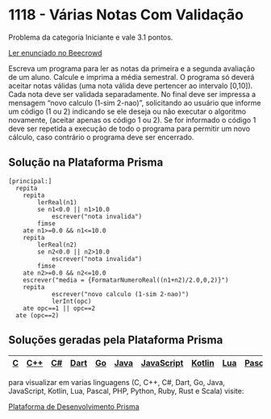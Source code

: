 # 1118 - Várias Notas Com Validação

Problema da categoria Iniciante e vale 3.1 pontos.

[Ler enunciado no Beecrowd](https://www.beecrowd.com.br/judge/en/problems/view/1118)


Escreva um programa para ler as notas da primeira e a segunda avaliação de um aluno. Calcule e imprima a média semestral.
O programa só deverá aceitar notas válidas (uma nota válida deve pertencer ao intervalo [0,10]). Cada nota deve ser validada separadamente.
No final deve ser impressa a mensagem “novo calculo (1-sim 2-nao)”, solicitando ao usuário que informe um código (1 ou 2) indicando se ele deseja ou não executar o algoritmo novamente, (aceitar apenas os código 1 ou 2). Se for informado o código 1 deve ser repetida a execução de todo o programa para permitir um novo cálculo, caso contrário o programa deve ser encerrado.

## Solução na Plataforma Prisma
``` 
[principal:]
  repita
	repita
   		lerReal(n1)
   		se n1<0.0 || n1>10.0
   			escrever("nota invalida")
   		fimse
   	ate n1>=0.0 && n1<=10.0
	repita
   		lerReal(n2)
   		se n2<0.0 || n2>10.0
   			escrever("nota invalida")
   		fimse
   	ate n2>=0.0 && n2<=10.0
 	escrever("media = {FormatarNumeroReal((n1+n2)/2.0,0,2)}")
   	repita
    		escrever("novo calculo (1-sim 2-nao)")
       		lerInt(opc)	 
   	ate opc==1 || opc==2
  ate (opc==2)
```

## Soluções geradas pela Plataforma Prisma

|[C](https://www.prisma.dev.br/tela-demo-transpilado.html?idDemo=1118&Categoria=Iniciante&idTarget=1)|[C++](https://www.prisma.dev.br/tela-demo-transpilado.html?idDemo=1118&Categoria=Iniciante&idTarget=2)|[C#](https://www.prisma.dev.br/tela-demo-transpilado.html?idDemo=1118&Categoria=Iniciante&idTarget=3)|[Dart](https://www.prisma.dev.br/tela-demo-transpilado.html?idDemo=1118&Categoria=Iniciante&idTarget=4)|[Go](https://www.prisma.dev.br/tela-demo-transpilado.html?idDemo=1118&Categoria=Iniciante&idTarget=5)|[Java](https://www.prisma.dev.br/tela-demo-transpilado.html?idDemo=1118&Categoria=Iniciante&idTarget=6)|[JavaScript](https://www.prisma.dev.br/tela-demo-transpilado.html?idDemo=1118&Categoria=Iniciante&idTarget=7)|[Kotlin](https://www.prisma.dev.br/tela-demo-transpilado.html?idDemo=1118&Categoria=Iniciante&idTarget=8)|[Lua](https://www.prisma.dev.br/tela-demo-transpilado.html?idDemo=1118&Categoria=Iniciante&idTarget=9)|[Pascal](https://www.prisma.dev.br/tela-demo-transpilado.html?idDemo=1118&Categoria=Iniciante&idTarget=10)|[PHP](https://www.prisma.dev.br/tela-demo-transpilado.html?idDemo=1118&Categoria=Iniciante&idTarget=11)|[Python](https://www.prisma.dev.br/tela-demo-transpilado.html?idDemo=1118&Categoria=Iniciante&idTarget=12)|[Ruby](https://www.prisma.dev.br/tela-demo-transpilado.html?idDemo=1118&Categoria=Iniciante&idTarget=13)|[Rust](https://www.prisma.dev.br/tela-demo-transpilado.html?idDemo=1118&Categoria=Iniciante&idTarget=14)|[Scala](https://www.prisma.dev.br/tela-demo-transpilado.html?idDemo=1118&Categoria=Iniciante&idTarget=15)|
 --- | --- | --- | --- | --- | --- | --- | --- | --- | --- | --- | --- | --- | --- | --- |

para visualizar em varias linguagens (C, C++, C#, Dart, Go, Java, JavaScript, Kotlin, Lua, Pascal, PHP, Python, Ruby, Rust e Scala) visite:

[Plataforma de Desenvolvimento Prisma](https://www.prisma.dev.br/tela-demo.html?idDemo=1118&Categoria=Iniciante)
